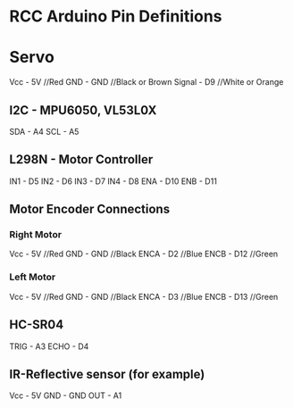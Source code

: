 # RCC Arduino Pin Definitions

# Servo
Vcc    - 5V     //Red
GND    - GND    //Black or Brown
Signal - D9     //White or Orange

## I2C - MPU6050, VL53L0X
SDA - A4
SCL - A5

## L298N - Motor Controller
IN1 - D5
IN2 - D6
IN3 - D7
IN4 - D8
ENA - D10
ENB - D11

## Motor Encoder Connections

### Right Motor
Vcc  - 5V       //Red
GND  - GND      //Black
ENCA - D2       //Blue
ENCB - D12      //Green

### Left Motor
Vcc  - 5V       //Red
GND  - GND      //Black
ENCA - D3       //Blue
ENCB - D13      //Green

## HC-SR04
TRIG - A3
ECHO - D4

## IR-Reflective sensor (for example)
Vcc - 5V
GND - GND
OUT - A1